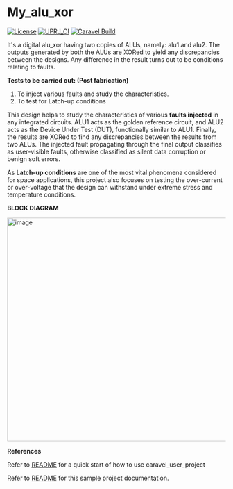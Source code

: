 # My_alu_xor
[![License](https://img.shields.io/badge/License-Apache%202.0-blue.svg)](https://opensource.org/licenses/Apache-2.0) [![UPRJ_CI](https://github.com/efabless/caravel_project_example/actions/workflows/user_project_ci.yml/badge.svg)](https://github.com/efabless/caravel_project_example/actions/workflows/user_project_ci.yml) [![Caravel Build](https://github.com/efabless/caravel_project_example/actions/workflows/caravel_build.yml/badge.svg)](https://github.com/efabless/caravel_project_example/actions/workflows/caravel_build.yml)

It's a digital alu_xor having two copies of ALUs, namely: alu1 and alu2. The outputs generated by both the ALUs are XORed to yield any discrepancies between the designs. Any difference in the result turns out to be conditions relating to faults.

**Tests to be carried out: (Post fabrication)**
1) To inject various faults and study the characteristics.
2) To test for Latch-up conditions

This design helps to study the characteristics of various **faults injected** in any integrated circuits. ALU1 acts as the golden reference circuit, and ALU2 acts as the Device Under Test (DUT), functionally similar to ALU1. Finally, the results are XORed to find any discrepancies between the results from two ALUs. The injected fault propagating through the final output classifies as user-visible faults, otherwise classified as silent data corruption or benign soft errors. 

As **Latch-up conditions** are one of the most vital phenomena considered for space applications, this project also focuses on testing the over-current or over-voltage that the design can withstand under extreme stress and temperature conditions. 

**BLOCK DIAGRAM**

<img width="515" alt="image" src="https://user-images.githubusercontent.com/88816771/160224576-f9d17b28-e6e5-418b-9b3b-bd1a4c6acca9.png">




**References**

Refer to [README](docs/source/quickstart.rst) for a quick start of how to use caravel_user_project

Refer to [README](docs/source/index.rst) for this sample project documentation. 
